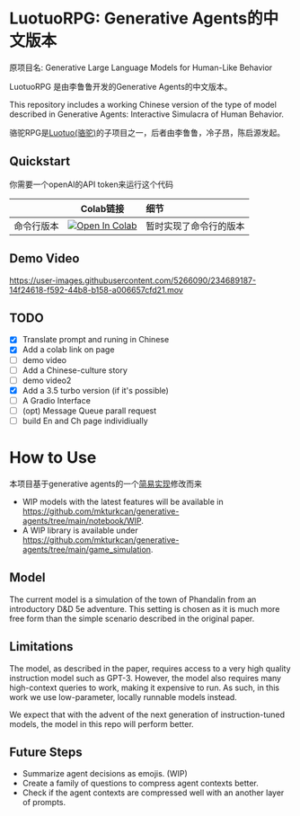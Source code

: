 # LuotuoRPG: Generative Agents的中文版本

原项目名: Generative Large Language Models for Human-Like Behavior

LuotuoRPG 是由李鲁鲁开发的Generative Agents的中文版本。

This repository includes a working Chinese version of the type of model described in Generative Agents: Interactive Simulacra of Human Behavior.

骆驼RPG是[Luotuo(骆驼)](https://github.com/LC1332/Luotuo-Chinese-LLM)的子项目之一，后者由李鲁鲁，冷子昂，陈启源发起。


## Quickstart

你需要一个openAI的API token来运行这个代码


|  | Colab链接 | 细节 |
| --- | --- | :--- |
| 命令行版本 | <a href="https://colab.research.google.com/github/LC1332/Chinese-generative-agents/blob/main/notebook/Chinese_generative_model_turbo.ipynb" target="_parent"><img src="https://colab.research.google.com/assets/colab-badge.svg" alt="Open In Colab"/></a> | 暂时实现了命令行的版本 |


## Demo Video

https://user-images.githubusercontent.com/5266090/234689187-14f24618-f592-44b8-b158-a006657cfd21.mov




## TODO

- [x] Translate prompt and runing in Chinese
- [x] Add a colab link on page
- [ ] demo video
- [ ] Add a Chinese-culture story
- [ ] demo video2
- [x] Add a 3.5 turbo version (if it's possible)
- [ ] A Gradio Interface
- [ ] (opt) Message Queue parall request
- [ ] build En and Ch page individiually

# How to Use

本项目基于generative agents的一个[简易实现](https://github.com/mkturkcan/generative-agents)修改而来



* WIP models with the latest features will be available in https://github.com/mkturkcan/generative-agents/tree/main/notebook/WIP.
* A WIP library is available under https://github.com/mkturkcan/generative-agents/tree/main/game_simulation.

## Model

The current model is a simulation of the town of Phandalin from an introductory D&D 5e adventure. This setting is chosen as it is much more free form than the simple scenario described in the original paper.

## Limitations

The model, as described in the paper, requires access to a very high quality instruction model such as GPT-3. However, the model also requires many high-context queries to work, making it expensive to run. As such, in this work we use low-parameter, locally runnable models instead. 

We expect that with the advent of the next generation of instruction-tuned models, the model in this repo will perform better.

## Future Steps

* Summarize agent decisions as emojis. (WIP)
* Create a family of questions to compress agent contexts better.
* Check if the agent contexts are compressed well with an another layer of prompts.
